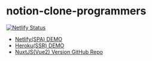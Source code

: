 # notion-clone-programmers

[![Netlify Status](https://api.netlify.com/api/v1/badges/6f009f05-76d6-471f-ba89-65b7e4432499/deploy-status)](https://app.netlify.com/sites/naughty-bhabha-d7e04d/deploys)

- [Netlify(SPA) DEMO](https://naughty-bhabha-d7e04d.netlify.app)
- [Heroku(SSR) DEMO](https://leon-notion-app.herokuapp.com)
- [NuxtJS(Vue2) Version GitHub Repo](https://github.com/Leon-Miller/notion-clone-programmers-nuxt)

